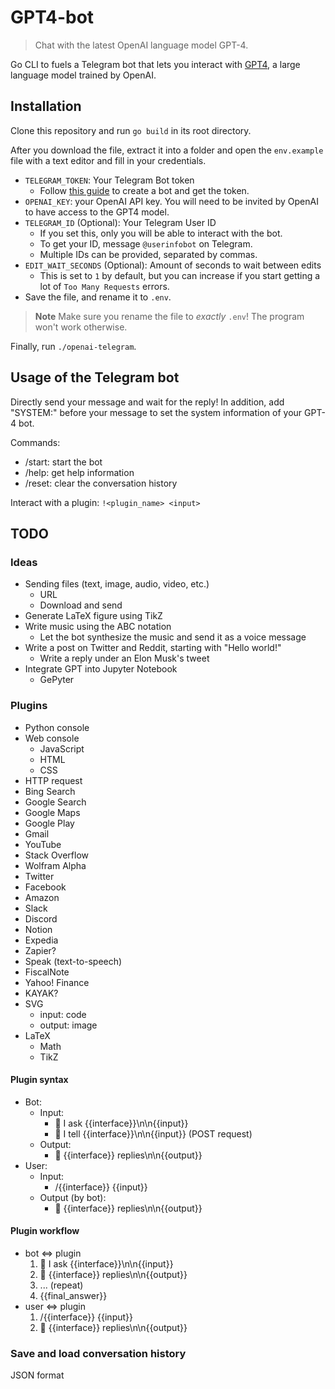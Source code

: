 # GPT4-bot

> Chat with the latest OpenAI language model GPT-4. 

Go CLI to fuels a Telegram bot that lets you interact with [GPT4](https://openai.com/product/gpt-4), a large language model trained by OpenAI.

## Installation

Clone this repository and run `go build` in its root directory. 

After you download the file, extract it into a folder and open the `env.example` file with a text editor and fill in your credentials. 

- `TELEGRAM_TOKEN`: Your Telegram Bot token
  - Follow [this guide](https://core.telegram.org/bots/tutorial#obtain-your-bot-token) to create a bot and get the token.
- `OPENAI_KEY`: your OpenAI API key. You will need to be invited by OpenAI to have access to the GPT4 model. 
- `TELEGRAM_ID` (Optional): Your Telegram User ID
  - If you set this, only you will be able to interact with the bot.
  - To get your ID, message `@userinfobot` on Telegram.
  - Multiple IDs can be provided, separated by commas.
- `EDIT_WAIT_SECONDS` (Optional): Amount of seconds to wait between edits
  - This is set to `1` by default, but you can increase if you start getting a lot of `Too Many Requests` errors.
- Save the file, and rename it to `.env`.

> **Note** Make sure you rename the file to _exactly_ `.env`! The program won't work otherwise.

Finally, run `./openai-telegram`.

## Usage of the Telegram bot

Directly send your message and wait for the reply!
In addition, add "SYSTEM:" before your message to set the system information of your GPT-4 bot. 

Commands:

- /start: start the bot
- /help: get help information
- /reset: clear the conversation history

Interact with a plugin:
`!<plugin_name> <input>`

## TODO

### Ideas

- Sending files (text, image, audio, video, etc.)
  - URL
  - Download and send
- Generate LaTeX figure using TikZ
- Write music using the ABC notation
  - Let the bot synthesize the music and send it as a voice message
- Write a post on Twitter and Reddit, starting with "Hello world!"
  - Write a reply under an Elon Musk's tweet
- Integrate GPT into Jupyter Notebook
  - GePyter

### Plugins

- Python console
- Web console
  - JavaScript
  - HTML
  - CSS
- HTTP request
- Bing Search
- Google Search
- Google Maps
- Google Play
- Gmail
- YouTube
- Stack Overflow
- Wolfram Alpha
- Twitter
- Facebook
- Amazon
- Slack
- Discord
- Notion
- Expedia
- Zapier?
- Speak (text-to-speech)
- FiscalNote
- Yahoo! Finance
- KAYAK?
- SVG
  - input: code
  - output: image
- LaTeX
  - Math
  - TikZ

#### Plugin syntax

- Bot:
  - Input:
    - 🤖 I ask {{interface}}\n\n{{input}}
    - 🤖 I tell {{interface}}\n\n{{input}} (POST request)
  - Output:
    - 🤖 {{interface}} replies\n\n{{output}}
- User:
  - Input:
    - /{{interface}} {{input}}
  - Output (by bot):
    - 🤖 {{interface}} replies\n\n{{output}}

#### Plugin workflow

- bot <=> plugin
  1. 🤖 I ask {{interface}}\n\n{{input}}
  2. 🤖 {{interface}} replies\n\n{{output}}
  3. ... (repeat)
  4. {{final_answer}}
- user <=> plugin
  1. /{{interface}} {{input}}
  2. 🤖 {{interface}} replies\n\n{{output}}

### Save and load conversation history

JSON format
